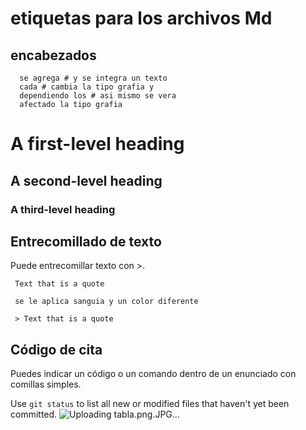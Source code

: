 # etiquetas  para los archivos Md

## encabezados 

      se agrega # y se integra un texto
      cada # cambia la tipo grafia y 
      dependiendo los # asi mismo se vera 
      afectado la tipo grafia

# A first-level heading
## A second-level heading
### A third-level heading


## Entrecomillado de texto
Puede entrecomillar texto con >.

     Text that is a quote

     se le aplica sanguia y un color diferente

     > Text that is a quote

## Código de cita

Puedes indicar un código o un comando dentro de un enunciado con comillas simples. 

Use `git status` to list all new or modified files that haven't yet been committed.
![Uploading tabla.png.JPG…](tabla.png)

